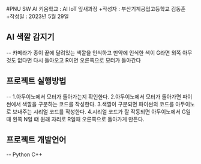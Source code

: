 #PNU SW AI 키움학교 : AI IoT 잎새과정
+작성자 : 부산기계공업고등학교 김동훈
+작성일 : 2023년 5월 29일

## AI 색깔 감지기
--
카메라가 종이 끝에 달려있는 색깔을 인식하고 만약에 인식한 색이 G라면 외쪽 아무것도 없다면 다시 돌아오고 R이면 오른쪽으로 모터가 돌아간다

## 프로젝트 실행방법
--
1.아두이노에서 모터가 돌아가는지 확인한다.
2.아두이노에서 모터가 돌아가면 파이썬에서 색깔을 구분하는 코드를 작성한다.
3.색깔이 구분되면 파이썬의 코드를 아두이노로 보내주는 시리얼 코드를 작성한다.
4.시리얼 코드가 잘 작동되면 아두이노에서 G일때 왼쪽 N일 떄 원래 자리로 R일때 오른쪽으로 돌아가게 만든다.

## 프로젝트 개발언어
--
Python C++
